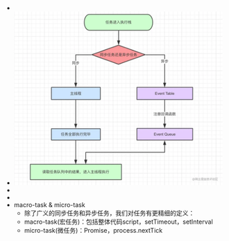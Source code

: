 -
- ![image.png](../assets/image_1649663482568_0.png)
-
-
- macro-task & micro-task
	- 除了广义的同步任务和异步任务，我们对任务有更精细的定义：
	- macro-task(宏任务)：包括整体代码script，setTimeout，setInterval
	- micro-task(微任务)：Promise，process.nextTick